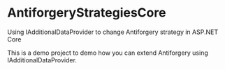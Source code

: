 # AntiforgeryStrategiesCore
Using IAdditionalDataProvider to change Antiforgery strategy in ASP.NET Core

This is a demo project to demo how you can extend Antiforgery using IAdditionalDataProvider.
